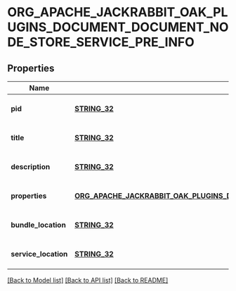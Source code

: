 # ORG_APACHE_JACKRABBIT_OAK_PLUGINS_DOCUMENT_DOCUMENT_NODE_STORE_SERVICE_PRE_INFO

## Properties
Name | Type | Description | Notes
------------ | ------------- | ------------- | -------------
**pid** | [**STRING_32**](STRING_32.md) |  | [optional] [default to null]
**title** | [**STRING_32**](STRING_32.md) |  | [optional] [default to null]
**description** | [**STRING_32**](STRING_32.md) |  | [optional] [default to null]
**properties** | [**ORG_APACHE_JACKRABBIT_OAK_PLUGINS_DOCUMENT_DOCUMENT_NODE_STORE_SERVICE_PRE_PROPERTIES**](orgApacheJackrabbitOakPluginsDocumentDocumentNodeStoreServicePreProperties.md) |  | [optional] [default to null]
**bundle_location** | [**STRING_32**](STRING_32.md) |  | [optional] [default to null]
**service_location** | [**STRING_32**](STRING_32.md) |  | [optional] [default to null]

[[Back to Model list]](../README.md#documentation-for-models) [[Back to API list]](../README.md#documentation-for-api-endpoints) [[Back to README]](../README.md)


